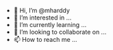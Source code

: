 - 👋 Hi, I’m @mharddy
- 👀 I’m interested in ...
- 🌱 I’m currently learning ...
- 💞️ I’m looking to collaborate on ...
- 📫 How to reach me ...

<!---
mharddy/mharddy is a ✨ special ✨ repository because its `README.md` (this file) appears on your GitHub profile.
You can click the Preview link to take a look at your changes.
--->

